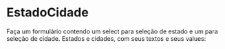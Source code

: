 # EstadoCidade
Faça um formulário contendo um select para seleção de estado e um para seleção de cidade.  Estados e cidades, com seus textos e seus values:
